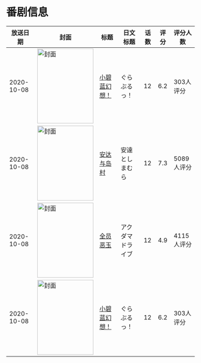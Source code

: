 # 番剧信息

|放送日期|封面|标题|日文标题|话数|评分|评分人数|
|---|---|---|---|---|---|---|
|2020-10-08|<img src="https://lain.bgm.tv/pic/cover/c/df/e0/303157_7snGf.jpg" alt="封面" style="width:150px;height:200px;object-fit:cover;">|[小碧蓝幻想！](https://bangumi.tv/subject/303157)|ぐらぶるっ！|12|6.2|303人评分|
|2020-10-08|<img src="https://lain.bgm.tv/pic/cover/c/0f/a4/282372_pqp0S.jpg" alt="封面" style="width:150px;height:200px;object-fit:cover;">|[安达与岛村](https://bangumi.tv/subject/282372)|安達としまむら|12|7.3|5089人评分|
|2020-10-08|<img src="https://lain.bgm.tv/pic/cover/c/87/96/302076_18361.jpg" alt="封面" style="width:150px;height:200px;object-fit:cover;">|[全员恶玉](https://bangumi.tv/subject/302076)|アクダマドライブ|12|4.9|4115人评分|
|2020-10-08|<img src="https://lain.bgm.tv/pic/cover/c/df/e0/303157_7snGf.jpg" alt="封面" style="width:150px;height:200px;object-fit:cover;">|[小碧蓝幻想！](https://bangumi.tv/subject/303157)|ぐらぶるっ！|12|6.2|303人评分|
